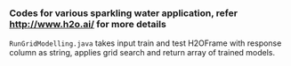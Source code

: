 ### Codes for various sparkling water application, refer http://www.h2o.ai/ for more details ###

`RunGridModelling.java`
takes input train and test H2OFrame with response column as string, applies grid search and return array of trained models.



